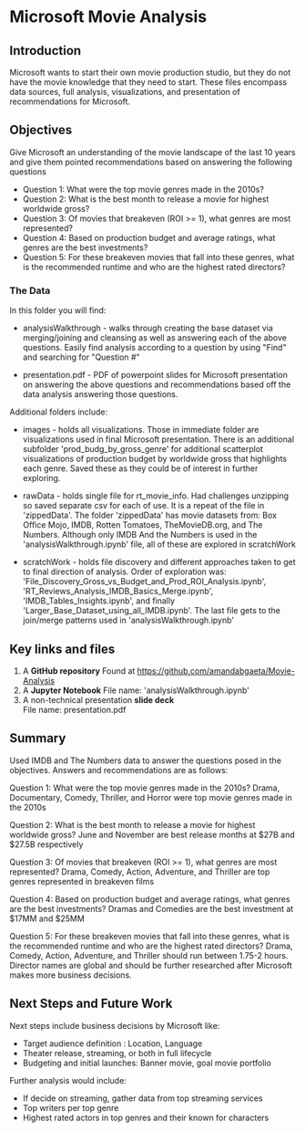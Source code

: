 # Microsoft Movie Analysis

## Introduction

Microsoft wants to start their own movie production studio, but they do not have the movie knowledge that they need to start. These files encompass data sources, full analysis, visualizations, and presentation of recommendations for Microsoft.

## Objectives

Give Microsoft an understanding of the movie landscape of the last 10 years and give them pointed recommendations based on answering the following questions

* Question 1: What were the top movie genres made in the 2010s?
* Question 2: What is the best month to release a movie for highest worldwide gross?
* Question 3: Of movies that breakeven (ROI >= 1), what genres are most represented?
* Question 4: Based on production budget and average ratings, what genres are the best investments?
* Question 5: For these breakeven movies that fall into these genres, what is the recommended runtime and who are the highest rated directors?

### The Data

In this folder you will find:
* analysisWalkthrough - walks through creating the base dataset via merging/joining and cleansing as well as answering each of the above questions. Easily find analysis according to a question by using "Find" and searching for "Question #"

* presentation.pdf - PDF of powerpoint slides for Microsoft presentation on answering the above questions and recommendations based off the data analysis answering those questions.

Additional folders include:
* images - holds all visualizations. Those in immediate folder are visualizations used in final Microsoft presentation. There is an additional subfolder 'prod_budg_by_gross_genre' for additional scatterplot visualizations of production budget by worldwide gross that highlights each genre. Saved these as they could be of interest in further exploring.

* rawData - holds single file for rt_movie_info. Had challenges unzipping so saved separate csv for each of use. It is a repeat of the file in 'zippedData'. The folder 'zippedData' has movie datasets from: Box Office Mojo, IMDB, Rotten Tomatoes, TheMovieDB.org, and The Numbers. Although only IMDB And the Numbers is used in the 'analysisWalkthrough.ipynb' file, all of these are explored in scratchWork

* scratchWork - holds file discovery and different approaches taken to get to final direction of analysis. Order of exploration was: 'File_Discovery_Gross_vs_Budget_and_Prod_ROI_Analysis.ipynb', 'RT_Reviews_Analysis_IMDB_Basics_Merge.ipynb', 'IMDB_Tables_Insights.ipynb', and finally 'Larger_Base_Dataset_using_all_IMDB.ipynb'. The last file gets to the join/merge patterns used in 'analysisWalkthrough.ipynb'


## Key links and files

1. A **GitHub repository** 
Found at https://github.com/amandabgaeta/Movie-Analysis
2. A **Jupyter Notebook** 
File name: 'analysisWalkthrough.ipynb'
3. A non-technical presentation **slide deck**  
File name: presentation.pdf

## Summary

Used IMDB and The Numbers data to answer the questions posed in the objectives. Answers and recommendations are as follows:

Question 1: What were the top movie genres made in the 2010s?
Drama, Documentary, Comedy, Thriller, and Horror were top movie genres made in the 2010s

Question 2: What is the best month to release a movie for highest worldwide gross?
June and November are best release months at $27B and $27.5B respectively

Question 3: Of movies that breakeven (ROI >= 1), what genres are most represented?
Drama, Comedy, Action, Adventure, and Thriller are top genres represented in breakeven films

Question 4: Based on production budget and average ratings, what genres are the best investments?
Dramas and Comedies are the best investment at $17MM and $25MM

Question 5: For these breakeven movies that fall into these genres, what is the recommended runtime and who are the highest rated directors?
Drama, Comedy, Action, Adventure, and Thriller should run between 1.75-2 hours. Director names are global and should be further researched after Microsoft makes more business decisions.

## Next Steps and Future Work

Next steps include business decisions by Microsoft like:
* Target audience definition : Location, Language
* Theater release, streaming, or both in full lifecycle
* Budgeting and initial launches: Banner movie, goal movie portfolio

Further analysis would include:
* If decide on streaming, gather data from top streaming services
* Top writers per top genre
* Highest rated actors in top genres and their known for characters
